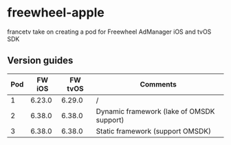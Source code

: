 # freewheel-apple
francetv take on creating a pod for Freewheel AdManager iOS and tvOS SDK

## Version guides

| Pod      | FW iOS   | FW tvOS | Comments |
| -------- | -------- | ------- | -------- |
| 1        | 6.23.0   | 6.29.0  | /        |
| 2        | 6.38.0   | 6.38.0  | Dynamic framework (lake of OMSDK support)        |
| 3        | 6.38.0   | 6.38.0  | Static framework (support OMSDK)        |
